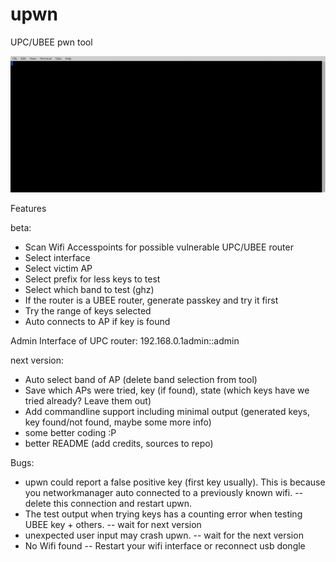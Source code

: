 # upwn
UPC/UBEE pwn tool

![upwn usage](https://github.com/b4ckspin/upwn/blob/master/markdown/tty.gif "upwn usage")

Features

beta:
- Scan Wifi Accesspoints for possible vulnerable UPC/UBEE router
- Select interface
- Select victim AP
- Select prefix for less keys to test
- Select which band to test (ghz)
- If the router is a UBEE router, generate passkey and try it first
- Try the range of keys selected
- Auto connects to AP if key is found

Admin Interface of UPC router:
192.168.0.1admin::admin


next version:
- Auto select band of AP (delete band selection from tool)
- Save which APs were tried, key (if found), state (which keys have we tried already? Leave them out)
- Add commandline support including minimal output (generated keys, key found/not found, maybe some more info)
- some better coding :P
- better README (add credits, sources to repo)


Bugs:

- upwn could report a false positive key (first key usually). This is because you networkmanager auto connected to a previously known wifi.
-- delete this connection and restart upwn.
- The test output when trying keys has a counting error when testing UBEE key + others.
-- wait for next version
- unexpected user input may crash upwn.
-- wait for the next version
- No Wifi found
-- Restart your wifi interface or reconnect usb dongle
